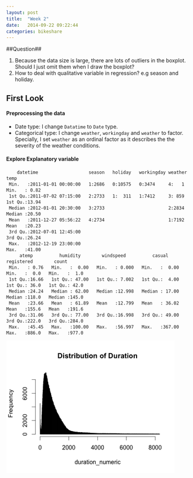```yaml
---
layout: post
title:  "Week 2"
date:   2014-09-22 09:22:44
categories: bikeshare
---
```


##Question##
1. Because the data size is large, there are lots of outliers in the boxplot. Should I just omit them when I draw the boxplot?
2. How to deal with qualitative variable in regression? e.g season and holiday.

## First Look ##
#### Preprocessing the data ####
  * Date type: I change  `Datatime` to `Date` type.
  * Categorical type: I change `weather`, `workingday` and `weather` to factor. Specially, I set `weather` as an ordinal factor as it describes the the severity of the weather conditions.
#### Explore Explanatory variable ####

```
    datetime                   season   holiday   workingday weather       temp
 Min.   :2011-01-01 00:00:00   1:2686   0:10575   0:3474     4:   1   Min.   : 0.82  
 1st Qu.:2011-07-02 07:15:00   2:2733   1:  311   1:7412     3: 859   1st Qu.:13.94  
 Median :2012-01-01 20:30:00   3:2733                        2:2834   Median :20.50  
 Mean   :2011-12-27 05:56:22   4:2734                        1:7192   Mean   :20.23  
 3rd Qu.:2012-07-01 12:45:00                                          3rd Qu.:26.24  
 Max.   :2012-12-19 23:00:00                                          Max.   :41.00  
     atemp          humidity        windspeed          casual         registered        count
 Min.   : 0.76   Min.   :  0.00   Min.   : 0.000   Min.   :  0.00   Min.   :  0.0   Min.   :  1.0  
 1st Qu.:16.66   1st Qu.: 47.00   1st Qu.: 7.002   1st Qu.:  4.00   1st Qu.: 36.0   1st Qu.: 42.0  
 Median :24.24   Median : 62.00   Median :12.998   Median : 17.00   Median :118.0   Median :145.0  
 Mean   :23.66   Mean   : 61.89   Mean   :12.799   Mean   : 36.02   Mean   :155.6   Mean   :191.6  
 3rd Qu.:31.06   3rd Qu.: 77.00   3rd Qu.:16.998   3rd Qu.: 49.00   3rd Qu.:222.0   3rd Qu.:284.0  
 Max.   :45.45   Max.   :100.00   Max.   :56.997   Max.   :367.00   Max.   :886.0   Max.   :977.0 
```
![Distribution of Duration](https://github.com/yunhaolucky/yunhaolucky.github.io/blob/master/assets/bikeshare/week1/distributionofduration.png?raw=true)
